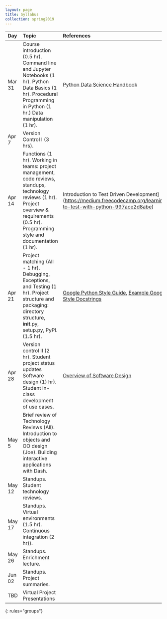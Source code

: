 ```yaml
---
layout: page
title: Syllabus
collection: spring2019
---
```


| Day      | Topic                                                         | References       | Assignment     |
|:----------|:----------------|:---------------|:-------------------|
|Mar 31     | Course introduction (0.5 hr). Command line and Jupyter Notebooks (1 hr). Python Data Basics (1 hr). Procedural Programming in Python (1 hr.) Data manipulation (1 hr).  | [Python Data Science Handbook](https://jakevdp.github.io/PythonDataScienceHandbook/) | |
|Apr 7      | Version Control I (3 hrs).  |  ||
|Apr 14     | Functions (1 hr). Working in teams: project management, code reviews, standups, technology reviews (1 hr). Project overview & requirements (0.5 hr). Programming style and documentation (1 hr).  | Introduction to Test Driven Development](https://medium.freecodecamp.org/learning-to-test-with-python-997ace2d8abe)    |Homework 1 due. |
|Apr 21     | Project matching (All - 1 hr). Debugging, Exceptions, and Testing (1 hr). Project structure and packaging: directory structure, __init__.py, setup.py, PyPI. (1.5 hr).  | [Google Python Style Guide](https://google.github.io/styleguide/pyguide.html), [Example Google Style Docstrings](http://sphinxcontrib-napoleon.readthedocs.io/en/latest/example_google.html)          | |
|Apr 28     |  Version control II (2 hr). Student project status updates <br> Software design (1) hr). Student in-class development of use cases.      | [Overview of Software Design](https://en.wikipedia.org/wiki/Software_design) |  |
|May 5     | Brief review of Technology Reviews (All). Introduction to objects and OO design (Joe). Building interactive applications with Dash. || |
|May 12     | Standups. Student technology reviews.  | |  |
|May 17     | Standups.  Virtual environments (1.5 hr). Continuous integration (2 hr)). | | |
|May 26     | Standups. Enrichment lecture.  | ||
|Jun 02     | Standups. Project summaries. | ||
|TBD     | Virtual Project Presentations  |
{: rules="groups"}
